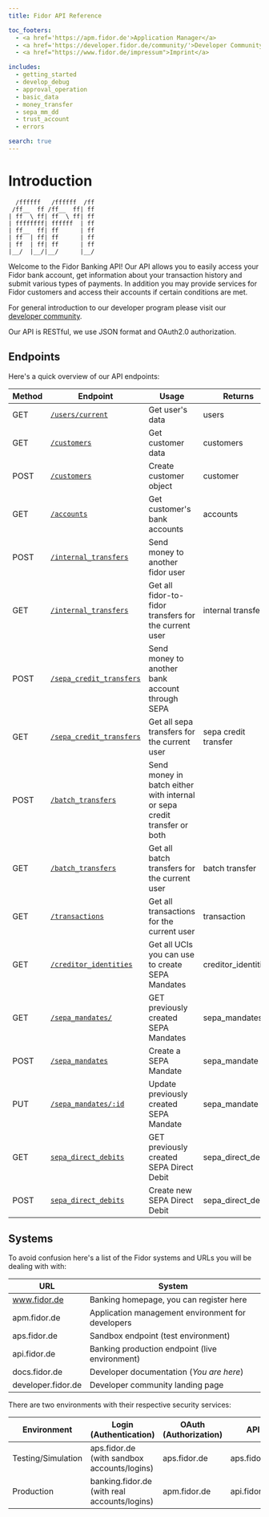 ```yaml
---
title: Fidor API Reference

toc_footers:
  - <a href='https://apm.fidor.de'>Application Manager</a>
  - <a href='https://developer.fidor.de/community/'>Developer Community</a>
  - <a href="https://www.fidor.de/impressum">Imprint</a>

includes:
  - getting_started
  - develop_debug
  - approval_operation
  - basic_data
  - money_transfer
  - sepa_mm_dd
  - trust_account
  - errors

search: true
---
```


# Introduction
```
  /ffffff   /ffffff  /ff
 /ff__  ff /ff__  ff| ff
| ff  \ ff| ff  \ ff| ff
| ffffffff| ffffff  | ff
| ff__  ff| ff      | ff
| ff  | ff| ff      | ff
| ff  | ff| ff      | ff
|__/  |__/|__/      |__/
```
Welcome to the Fidor Banking API! Our API allows you to easily access your Fidor bank account, get information about your transaction history and submit various types of payments. In addition you may provide services for Fidor customers and access their accounts if certain conditions are met.

For general introduction to our developer program please visit our [developer community](https://developer.fidor.de/).

Our API is RESTful, we use JSON format and OAuth2.0 authorization.

## Endpoints
Here's a quick overview of our API endpoints:

Method | Endpoint | Usage | Returns
--------- | ----------- | --------- | -----------
GET | [`/users/current`](#users) | Get user's data | users
GET | [`/customers`](#customers) | Get customer data | customers
POST | [`/customers`](#create-a-customer) | Create customer object | customer
GET | [`/accounts`](#accounts) | Get customer's bank accounts | accounts
POST | [`/internal_transfers`](#internal-transfer---fidor-to-fidor) | Send money to another fidor user |
GET | [`/internal_transfers`](#internal-transfer---fidor-to-fidor) | Get all fidor-to-fidor transfers for the current user | internal transfer
POST | [`/sepa_credit_transfers`](#sepa-credit-transfer) | Send money to another bank account through SEPA |
GET | [`/sepa_credit_transfers`](#sepa-credit-transfer) | Get all sepa transfers for the current user | sepa credit  transfer
POST | [`/batch_transfers`](#batch-transfer) | Send money in batch either with internal or sepa credit transfer or both |
GET | [`/batch_transfers`](#batch-transfer) | Get all batch transfers for the current user | batch transfer
GET | [`/transactions`](#transactions) | Get all transactions for the current user | transaction
GET | [`/creditor_identities`](#creditor-identifiers) | Get all UCIs you can use to create SEPA Mandates | creditor_identities
GET | [`/sepa_mandates/`](#creating-sepa-mandate) | GET previously created SEPA Mandates | sepa_mandates
POST | [`/sepa_mandates`](#creating-sepa-mandate) | Create a SEPA Mandate | sepa_mandate
PUT | [`/sepa_mandates/:id`](#creating-sepa-mandate) | Update previously created SEPA Mandate | sepa_mandate
GET | [`sepa_direct_debits`](#creating-sepa-direct-debit) | GET previously created SEPA Direct Debit | sepa_direct_debits
POST | [`sepa_direct_debits`](#creating-sepa-direct-debit) | Create new SEPA Direct Debit | sepa_direct_debit


## Systems
To avoid confusion here's a list of the Fidor systems and URLs you will be dealing with with:

URL | System
----- | -----
www.fidor.de | Banking homepage, you can register here
apm.fidor.de | Application management environment for developers
aps.fidor.de | Sandbox endpoint (test environment)
api.fidor.de | Banking production  endpoint (live environment)
docs.fidor.de | Developer documentation (*You are here*)
developer.fidor.de | Developer community landing page

There are two environments with their respective security services:

Environment | Login (Authentication) | OAuth (Authorization) | API
----- | ----- | ----- | -----
Testing/Simulation | aps.fidor.de (with sandbox accounts/logins)| aps.fidor.de | aps.fidor.de
Production | banking.fidor.de (with real accounts/logins) | apm.fidor.de | api.fidor.de
